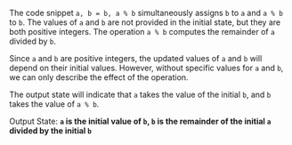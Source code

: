 The code snippet `a, b = b, a % b` simultaneously assigns `b` to `a` and `a % b` to `b`. The values of `a` and `b` are not provided in the initial state, but they are both positive integers. The operation `a % b` computes the remainder of `a` divided by `b`. 

Since `a` and `b` are positive integers, the updated values of `a` and `b` will depend on their initial values. However, without specific values for `a` and `b`, we can only describe the effect of the operation.

The output state will indicate that `a` takes the value of the initial `b`, and `b` takes the value of `a % b`. 

Output State: **`a` is the initial value of `b`, `b` is the remainder of the initial `a` divided by the initial `b`**